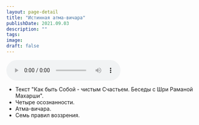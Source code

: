 ```yaml
---
layout: page-detail
title: "Истинная атма-вичара"
publishDate: 2021.09.03
description: ""
tags:
image:
draft: false
---
```


<audio title="2021.09.03 - Истинная атма-вичара.mp3" src="https://filer-api.advayta.org/v1.0/public/files/74707" controls=""></audio>

* Текст "Как быть Собой - чистым Счастьем. Беседы с Шри Раманой Махарши".
* Четыре осознанности.
* Атма-вичара.
* Семь правил воззрения.

  
